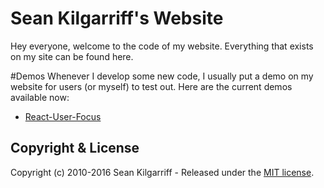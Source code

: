 # Sean Kilgarriff's Website

Hey everyone, welcome to the code of my website. Everything that exists on my site can be found here.



#Demos
Whenever I develop some new code, I usually put a demo on my website for users (or myself) to test out. Here are the current demos available now:

* [React-User-Focus](https://seankilgarriff.com/ReactUserFocus)


## Copyright & License

Copyright (c) 2010-2016 Sean Kilgarriff - Released under the [MIT license](/LICENSE.md).
